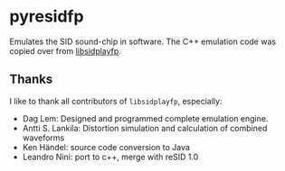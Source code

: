 # pyresidfp

Emulates the SID sound-chip in software. The C++ emulation code was copied over from
[libsidplayfp](https://sourceforge.net/projects/sidplay-residfp/).


## Thanks

I like to thank all contributors of `libsidplayfp`, especially:

- Dag Lem: Designed and programmed complete emulation engine.
- Antti S. Lankila: Distortion simulation and calculation of combined waveforms
- Ken Händel: source code conversion to Java
- Leandro Nini: port to c++, merge with reSID 1.0
